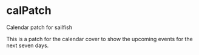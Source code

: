 # calPatch
Calendar patch for sailfish

This is a patch for the calendar cover to show the upcoming events for the next seven days.